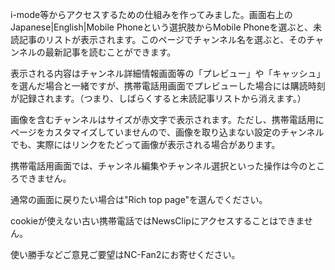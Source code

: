 i-mode等からアクセスするための仕組みを作ってみました。画面右上のJapanese|English|Mobile Phoneという選択肢からMobile Phoneを選ぶと、未読記事のリストが表示されます。このページでチャンネル名を選ぶと、そのチャンネルの最新記事を読むことができます。

表示される内容はチャンネル詳細情報画面等の「プレビュー」や「キャッシュ」を選んだ場合と一緒ですが、携帯電話用画面でプレビューした場合には購読時刻が記録されます。（つまり、しばらくすると未読記事リストから消えます。）

画像を含むチャンネルはサイズが赤文字で表示されます。ただし、携帯電話用にページをカスタマイズしていませんので、画像を取り込まない設定のチャンネルでも、実際にはリンクをたどって画像が表示される場合があります。

携帯電話用画面では、チャンネル編集やチャンネル選択といった操作は今のところできません。

通常の画面に戻りたい場合は"Rich top page"を選んでください。

cookieが使えない古い携帯電話ではNewsClipにアクセスすることはできません。

使い勝手などご意見ご要望はNC-Fan2にお寄せください。
